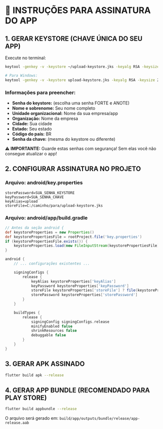 # 🔐 INSTRUÇÕES PARA ASSINATURA DO APP

## 1. GERAR KEYSTORE (CHAVE ÚNICA DO SEU APP)

Execute no terminal:

```bash
keytool -genkey -v -keystore ~/upload-keystore.jks -keyalg RSA -keysize 2048 -validity 10000 -alias upload

# Para Windows:
keytool -genkey -v -keystore upload-keystore.jks -keyalg RSA -keysize 2048 -validity 10000 -alias upload
```

### Informações para preencher:

- **Senha do keystore:** (escolha uma senha FORTE e ANOTE)
- **Nome e sobrenome:** Seu nome completo
- **Unidade organizacional:** Nome da sua empresa/app
- **Organização:** Nome da empresa
- **Cidade:** Sua cidade
- **Estado:** Seu estado
- **Código do país:** BR
- **Senha da chave:** (mesma do keystore ou diferente)

⚠️ **IMPORTANTE:** Guarde estas senhas com segurança! Sem elas você não consegue atualizar o app!

## 2. CONFIGURAR ASSINATURA NO PROJETO

### Arquivo: android/key.properties

```
storePassword=SUA_SENHA_KEYSTORE
keyPassword=SUA_SENHA_CHAVE
keyAlias=upload
storeFile=C:/caminho/para/upload-keystore.jks
```

### Arquivo: android/app/build.gradle

```gradle
// Antes da seção android {
def keystoreProperties = new Properties()
def keystorePropertiesFile = rootProject.file('key.properties')
if (keystorePropertiesFile.exists()) {
    keystoreProperties.load(new FileInputStream(keystorePropertiesFile))
}

android {
    // ... configurações existentes ...

    signingConfigs {
        release {
            keyAlias keystoreProperties['keyAlias']
            keyPassword keystoreProperties['keyPassword']
            storeFile keystoreProperties['storeFile'] ? file(keystoreProperties['storeFile']) : null
            storePassword keystoreProperties['storePassword']
        }
    }

    buildTypes {
        release {
            signingConfig signingConfigs.release
            minifyEnabled false
            shrinkResources false
            debuggable false
        }
    }
}
```

## 3. GERAR APK ASSINADO

```bash
flutter build apk --release
```

## 4. GERAR APP BUNDLE (RECOMENDADO PARA PLAY STORE)

```bash
flutter build appbundle --release
```

O arquivo será gerado em: `build/app/outputs/bundle/release/app-release.aab`
